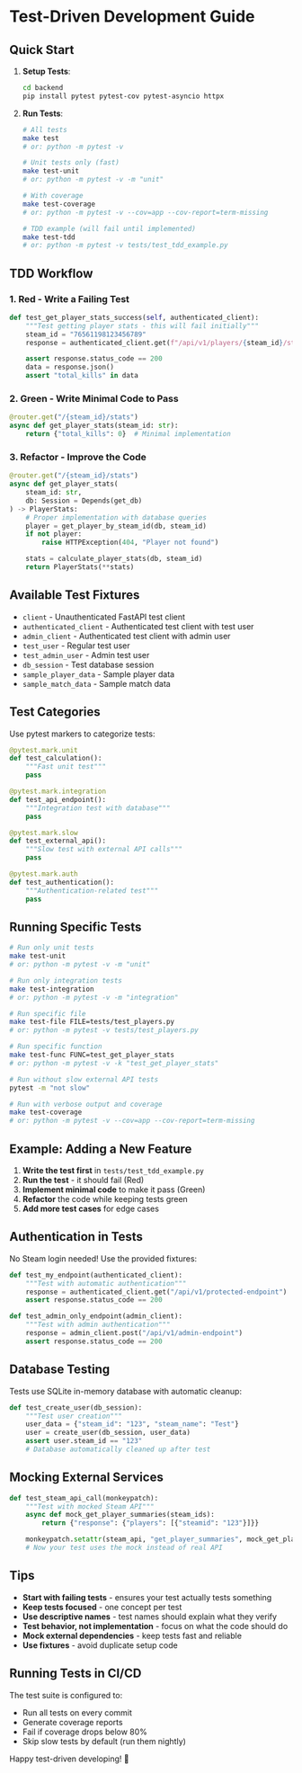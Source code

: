 # Test-Driven Development Guide

## Quick Start

1. **Setup Tests**:
   ```bash
   cd backend
   pip install pytest pytest-cov pytest-asyncio httpx
   ```

2. **Run Tests**:
   ```bash
   # All tests
   make test
   # or: python -m pytest -v

   # Unit tests only (fast)
   make test-unit
   # or: python -m pytest -v -m "unit"

   # With coverage
   make test-coverage
   # or: python -m pytest -v --cov=app --cov-report=term-missing

   # TDD example (will fail until implemented)
   make test-tdd
   # or: python -m pytest -v tests/test_tdd_example.py
   ```

## TDD Workflow

### 1. Red - Write a Failing Test

```python
def test_get_player_stats_success(self, authenticated_client):
    """Test getting player stats - this will fail initially"""
    steam_id = "76561198123456789"
    response = authenticated_client.get(f"/api/v1/players/{steam_id}/stats")

    assert response.status_code == 200
    data = response.json()
    assert "total_kills" in data
```

### 2. Green - Write Minimal Code to Pass

```python
@router.get("/{steam_id}/stats")
async def get_player_stats(steam_id: str):
    return {"total_kills": 0}  # Minimal implementation
```

### 3. Refactor - Improve the Code

```python
@router.get("/{steam_id}/stats")
async def get_player_stats(
    steam_id: str,
    db: Session = Depends(get_db)
) -> PlayerStats:
    # Proper implementation with database queries
    player = get_player_by_steam_id(db, steam_id)
    if not player:
        raise HTTPException(404, "Player not found")

    stats = calculate_player_stats(db, steam_id)
    return PlayerStats(**stats)
```

## Available Test Fixtures

- `client` - Unauthenticated FastAPI test client
- `authenticated_client` - Authenticated test client with test user
- `admin_client` - Authenticated test client with admin user
- `test_user` - Regular test user
- `test_admin_user` - Admin test user
- `db_session` - Test database session
- `sample_player_data` - Sample player data
- `sample_match_data` - Sample match data

## Test Categories

Use pytest markers to categorize tests:

```python
@pytest.mark.unit
def test_calculation():
    """Fast unit test"""
    pass

@pytest.mark.integration
def test_api_endpoint():
    """Integration test with database"""
    pass

@pytest.mark.slow
def test_external_api():
    """Slow test with external API calls"""
    pass

@pytest.mark.auth
def test_authentication():
    """Authentication-related test"""
    pass
```

## Running Specific Tests

```bash
# Run only unit tests
make test-unit
# or: python -m pytest -v -m "unit"

# Run only integration tests
make test-integration
# or: python -m pytest -v -m "integration"

# Run specific file
make test-file FILE=tests/test_players.py
# or: python -m pytest -v tests/test_players.py

# Run specific function
make test-func FUNC=test_get_player_stats
# or: python -m pytest -v -k "test_get_player_stats"

# Run without slow external API tests
pytest -m "not slow"

# Run with verbose output and coverage
make test-coverage
# or: python -m pytest -v --cov=app --cov-report=term-missing
```

## Example: Adding a New Feature

1. **Write the test first** in `tests/test_tdd_example.py`
2. **Run the test** - it should fail (Red)
3. **Implement minimal code** to make it pass (Green)
4. **Refactor** the code while keeping tests green
5. **Add more test cases** for edge cases

## Authentication in Tests

No Steam login needed! Use the provided fixtures:

```python
def test_my_endpoint(authenticated_client):
    """Test with automatic authentication"""
    response = authenticated_client.get("/api/v1/protected-endpoint")
    assert response.status_code == 200

def test_admin_only_endpoint(admin_client):
    """Test with admin authentication"""
    response = admin_client.post("/api/v1/admin-endpoint")
    assert response.status_code == 200
```

## Database Testing

Tests use SQLite in-memory database with automatic cleanup:

```python
def test_create_user(db_session):
    """Test user creation"""
    user_data = {"steam_id": "123", "steam_name": "Test"}
    user = create_user(db_session, user_data)
    assert user.steam_id == "123"
    # Database automatically cleaned up after test
```

## Mocking External Services

```python
def test_steam_api_call(monkeypatch):
    """Test with mocked Steam API"""
    async def mock_get_player_summaries(steam_ids):
        return {"response": {"players": [{"steamid": "123"}]}}

    monkeypatch.setattr(steam_api, "get_player_summaries", mock_get_player_summaries)
    # Now your test uses the mock instead of real API
```

## Tips

- **Start with failing tests** - ensures your test actually tests something
- **Keep tests focused** - one concept per test
- **Use descriptive names** - test names should explain what they verify
- **Test behavior, not implementation** - focus on what the code should do
- **Mock external dependencies** - keep tests fast and reliable
- **Use fixtures** - avoid duplicate setup code

## Running Tests in CI/CD

The test suite is configured to:
- Run all tests on every commit
- Generate coverage reports
- Fail if coverage drops below 80%
- Skip slow tests by default (run them nightly)

Happy test-driven developing! 🧪